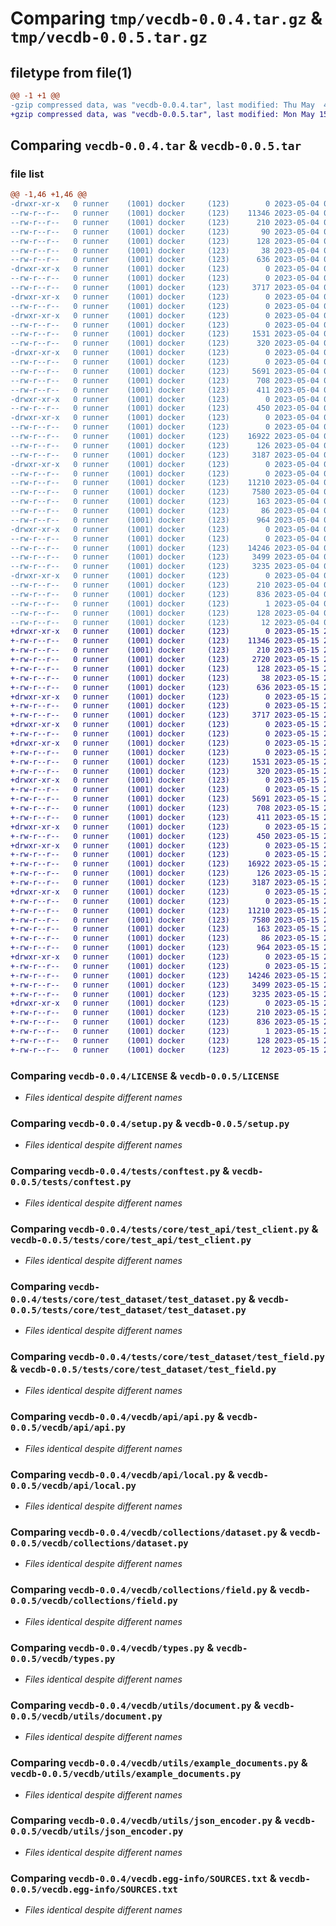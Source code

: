 # Comparing `tmp/vecdb-0.0.4.tar.gz` & `tmp/vecdb-0.0.5.tar.gz`

## filetype from file(1)

```diff
@@ -1 +1 @@
-gzip compressed data, was "vecdb-0.0.4.tar", last modified: Thu May  4 00:02:49 2023, max compression
+gzip compressed data, was "vecdb-0.0.5.tar", last modified: Mon May 15 23:58:46 2023, max compression
```

## Comparing `vecdb-0.0.4.tar` & `vecdb-0.0.5.tar`

### file list

```diff
@@ -1,46 +1,46 @@
-drwxr-xr-x   0 runner    (1001) docker     (123)        0 2023-05-04 00:02:49.968280 vecdb-0.0.4/
--rw-r--r--   0 runner    (1001) docker     (123)    11346 2023-05-04 00:02:28.000000 vecdb-0.0.4/LICENSE
--rw-r--r--   0 runner    (1001) docker     (123)      210 2023-05-04 00:02:49.968280 vecdb-0.0.4/PKG-INFO
--rw-r--r--   0 runner    (1001) docker     (123)       90 2023-05-04 00:02:28.000000 vecdb-0.0.4/README.md
--rw-r--r--   0 runner    (1001) docker     (123)      128 2023-05-04 00:02:28.000000 vecdb-0.0.4/pyproject.toml
--rw-r--r--   0 runner    (1001) docker     (123)       38 2023-05-04 00:02:49.968280 vecdb-0.0.4/setup.cfg
--rw-r--r--   0 runner    (1001) docker     (123)      636 2023-05-04 00:02:28.000000 vecdb-0.0.4/setup.py
-drwxr-xr-x   0 runner    (1001) docker     (123)        0 2023-05-04 00:02:49.968280 vecdb-0.0.4/tests/
--rw-r--r--   0 runner    (1001) docker     (123)        0 2023-05-04 00:02:28.000000 vecdb-0.0.4/tests/__init__.py
--rw-r--r--   0 runner    (1001) docker     (123)     3717 2023-05-04 00:02:28.000000 vecdb-0.0.4/tests/conftest.py
-drwxr-xr-x   0 runner    (1001) docker     (123)        0 2023-05-04 00:02:49.968280 vecdb-0.0.4/tests/core/
--rw-r--r--   0 runner    (1001) docker     (123)        0 2023-05-04 00:02:28.000000 vecdb-0.0.4/tests/core/__init__.py
-drwxr-xr-x   0 runner    (1001) docker     (123)        0 2023-05-04 00:02:49.968280 vecdb-0.0.4/tests/core/test_api/
--rw-r--r--   0 runner    (1001) docker     (123)        0 2023-05-04 00:02:28.000000 vecdb-0.0.4/tests/core/test_api/__init__.py
--rw-r--r--   0 runner    (1001) docker     (123)     1531 2023-05-04 00:02:28.000000 vecdb-0.0.4/tests/core/test_api/test_client.py
--rw-r--r--   0 runner    (1001) docker     (123)      320 2023-05-04 00:02:28.000000 vecdb-0.0.4/tests/core/test_api/test_endpoints.py
-drwxr-xr-x   0 runner    (1001) docker     (123)        0 2023-05-04 00:02:49.968280 vecdb-0.0.4/tests/core/test_dataset/
--rw-r--r--   0 runner    (1001) docker     (123)        0 2023-05-04 00:02:28.000000 vecdb-0.0.4/tests/core/test_dataset/__init__.py
--rw-r--r--   0 runner    (1001) docker     (123)     5691 2023-05-04 00:02:28.000000 vecdb-0.0.4/tests/core/test_dataset/test_dataset.py
--rw-r--r--   0 runner    (1001) docker     (123)      708 2023-05-04 00:02:28.000000 vecdb-0.0.4/tests/core/test_dataset/test_field.py
--rw-r--r--   0 runner    (1001) docker     (123)      411 2023-05-04 00:02:28.000000 vecdb-0.0.4/tests/test_connection_retry.py
-drwxr-xr-x   0 runner    (1001) docker     (123)        0 2023-05-04 00:02:49.968280 vecdb-0.0.4/vecdb/
--rw-r--r--   0 runner    (1001) docker     (123)      450 2023-05-04 00:02:28.000000 vecdb-0.0.4/vecdb/__init__.py
-drwxr-xr-x   0 runner    (1001) docker     (123)        0 2023-05-04 00:02:49.968280 vecdb-0.0.4/vecdb/api/
--rw-r--r--   0 runner    (1001) docker     (123)        0 2023-05-04 00:02:28.000000 vecdb-0.0.4/vecdb/api/__init__.py
--rw-r--r--   0 runner    (1001) docker     (123)    16922 2023-05-04 00:02:28.000000 vecdb-0.0.4/vecdb/api/api.py
--rw-r--r--   0 runner    (1001) docker     (123)      126 2023-05-04 00:02:28.000000 vecdb-0.0.4/vecdb/api/helpers.py
--rw-r--r--   0 runner    (1001) docker     (123)     3187 2023-05-04 00:02:28.000000 vecdb-0.0.4/vecdb/api/local.py
-drwxr-xr-x   0 runner    (1001) docker     (123)        0 2023-05-04 00:02:49.968280 vecdb-0.0.4/vecdb/collections/
--rw-r--r--   0 runner    (1001) docker     (123)        0 2023-05-04 00:02:28.000000 vecdb-0.0.4/vecdb/collections/__init__.py
--rw-r--r--   0 runner    (1001) docker     (123)    11210 2023-05-04 00:02:28.000000 vecdb-0.0.4/vecdb/collections/dataset.py
--rw-r--r--   0 runner    (1001) docker     (123)     7580 2023-05-04 00:02:28.000000 vecdb-0.0.4/vecdb/collections/field.py
--rw-r--r--   0 runner    (1001) docker     (123)      163 2023-05-04 00:02:28.000000 vecdb-0.0.4/vecdb/constants.py
--rw-r--r--   0 runner    (1001) docker     (123)       86 2023-05-04 00:02:28.000000 vecdb-0.0.4/vecdb/errors.py
--rw-r--r--   0 runner    (1001) docker     (123)      964 2023-05-04 00:02:28.000000 vecdb-0.0.4/vecdb/types.py
-drwxr-xr-x   0 runner    (1001) docker     (123)        0 2023-05-04 00:02:49.968280 vecdb-0.0.4/vecdb/utils/
--rw-r--r--   0 runner    (1001) docker     (123)        0 2023-05-04 00:02:28.000000 vecdb-0.0.4/vecdb/utils/__init__.py
--rw-r--r--   0 runner    (1001) docker     (123)    14246 2023-05-04 00:02:28.000000 vecdb-0.0.4/vecdb/utils/document.py
--rw-r--r--   0 runner    (1001) docker     (123)     3499 2023-05-04 00:02:28.000000 vecdb-0.0.4/vecdb/utils/example_documents.py
--rw-r--r--   0 runner    (1001) docker     (123)     3235 2023-05-04 00:02:28.000000 vecdb-0.0.4/vecdb/utils/json_encoder.py
-drwxr-xr-x   0 runner    (1001) docker     (123)        0 2023-05-04 00:02:49.968280 vecdb-0.0.4/vecdb.egg-info/
--rw-r--r--   0 runner    (1001) docker     (123)      210 2023-05-04 00:02:49.000000 vecdb-0.0.4/vecdb.egg-info/PKG-INFO
--rw-r--r--   0 runner    (1001) docker     (123)      836 2023-05-04 00:02:49.000000 vecdb-0.0.4/vecdb.egg-info/SOURCES.txt
--rw-r--r--   0 runner    (1001) docker     (123)        1 2023-05-04 00:02:49.000000 vecdb-0.0.4/vecdb.egg-info/dependency_links.txt
--rw-r--r--   0 runner    (1001) docker     (123)      128 2023-05-04 00:02:49.000000 vecdb-0.0.4/vecdb.egg-info/requires.txt
--rw-r--r--   0 runner    (1001) docker     (123)       12 2023-05-04 00:02:49.000000 vecdb-0.0.4/vecdb.egg-info/top_level.txt
+drwxr-xr-x   0 runner    (1001) docker     (123)        0 2023-05-15 23:58:46.238985 vecdb-0.0.5/
+-rw-r--r--   0 runner    (1001) docker     (123)    11346 2023-05-15 23:58:26.000000 vecdb-0.0.5/LICENSE
+-rw-r--r--   0 runner    (1001) docker     (123)      210 2023-05-15 23:58:46.238985 vecdb-0.0.5/PKG-INFO
+-rw-r--r--   0 runner    (1001) docker     (123)     2720 2023-05-15 23:58:26.000000 vecdb-0.0.5/README.md
+-rw-r--r--   0 runner    (1001) docker     (123)      128 2023-05-15 23:58:26.000000 vecdb-0.0.5/pyproject.toml
+-rw-r--r--   0 runner    (1001) docker     (123)       38 2023-05-15 23:58:46.238985 vecdb-0.0.5/setup.cfg
+-rw-r--r--   0 runner    (1001) docker     (123)      636 2023-05-15 23:58:26.000000 vecdb-0.0.5/setup.py
+drwxr-xr-x   0 runner    (1001) docker     (123)        0 2023-05-15 23:58:46.234985 vecdb-0.0.5/tests/
+-rw-r--r--   0 runner    (1001) docker     (123)        0 2023-05-15 23:58:26.000000 vecdb-0.0.5/tests/__init__.py
+-rw-r--r--   0 runner    (1001) docker     (123)     3717 2023-05-15 23:58:26.000000 vecdb-0.0.5/tests/conftest.py
+drwxr-xr-x   0 runner    (1001) docker     (123)        0 2023-05-15 23:58:46.234985 vecdb-0.0.5/tests/core/
+-rw-r--r--   0 runner    (1001) docker     (123)        0 2023-05-15 23:58:26.000000 vecdb-0.0.5/tests/core/__init__.py
+drwxr-xr-x   0 runner    (1001) docker     (123)        0 2023-05-15 23:58:46.234985 vecdb-0.0.5/tests/core/test_api/
+-rw-r--r--   0 runner    (1001) docker     (123)        0 2023-05-15 23:58:26.000000 vecdb-0.0.5/tests/core/test_api/__init__.py
+-rw-r--r--   0 runner    (1001) docker     (123)     1531 2023-05-15 23:58:26.000000 vecdb-0.0.5/tests/core/test_api/test_client.py
+-rw-r--r--   0 runner    (1001) docker     (123)      320 2023-05-15 23:58:26.000000 vecdb-0.0.5/tests/core/test_api/test_endpoints.py
+drwxr-xr-x   0 runner    (1001) docker     (123)        0 2023-05-15 23:58:46.234985 vecdb-0.0.5/tests/core/test_dataset/
+-rw-r--r--   0 runner    (1001) docker     (123)        0 2023-05-15 23:58:26.000000 vecdb-0.0.5/tests/core/test_dataset/__init__.py
+-rw-r--r--   0 runner    (1001) docker     (123)     5691 2023-05-15 23:58:26.000000 vecdb-0.0.5/tests/core/test_dataset/test_dataset.py
+-rw-r--r--   0 runner    (1001) docker     (123)      708 2023-05-15 23:58:26.000000 vecdb-0.0.5/tests/core/test_dataset/test_field.py
+-rw-r--r--   0 runner    (1001) docker     (123)      411 2023-05-15 23:58:26.000000 vecdb-0.0.5/tests/test_connection_retry.py
+drwxr-xr-x   0 runner    (1001) docker     (123)        0 2023-05-15 23:58:46.234985 vecdb-0.0.5/vecdb/
+-rw-r--r--   0 runner    (1001) docker     (123)      450 2023-05-15 23:58:26.000000 vecdb-0.0.5/vecdb/__init__.py
+drwxr-xr-x   0 runner    (1001) docker     (123)        0 2023-05-15 23:58:46.234985 vecdb-0.0.5/vecdb/api/
+-rw-r--r--   0 runner    (1001) docker     (123)        0 2023-05-15 23:58:26.000000 vecdb-0.0.5/vecdb/api/__init__.py
+-rw-r--r--   0 runner    (1001) docker     (123)    16922 2023-05-15 23:58:26.000000 vecdb-0.0.5/vecdb/api/api.py
+-rw-r--r--   0 runner    (1001) docker     (123)      126 2023-05-15 23:58:26.000000 vecdb-0.0.5/vecdb/api/helpers.py
+-rw-r--r--   0 runner    (1001) docker     (123)     3187 2023-05-15 23:58:26.000000 vecdb-0.0.5/vecdb/api/local.py
+drwxr-xr-x   0 runner    (1001) docker     (123)        0 2023-05-15 23:58:46.234985 vecdb-0.0.5/vecdb/collections/
+-rw-r--r--   0 runner    (1001) docker     (123)        0 2023-05-15 23:58:26.000000 vecdb-0.0.5/vecdb/collections/__init__.py
+-rw-r--r--   0 runner    (1001) docker     (123)    11210 2023-05-15 23:58:26.000000 vecdb-0.0.5/vecdb/collections/dataset.py
+-rw-r--r--   0 runner    (1001) docker     (123)     7580 2023-05-15 23:58:26.000000 vecdb-0.0.5/vecdb/collections/field.py
+-rw-r--r--   0 runner    (1001) docker     (123)      163 2023-05-15 23:58:26.000000 vecdb-0.0.5/vecdb/constants.py
+-rw-r--r--   0 runner    (1001) docker     (123)       86 2023-05-15 23:58:26.000000 vecdb-0.0.5/vecdb/errors.py
+-rw-r--r--   0 runner    (1001) docker     (123)      964 2023-05-15 23:58:26.000000 vecdb-0.0.5/vecdb/types.py
+drwxr-xr-x   0 runner    (1001) docker     (123)        0 2023-05-15 23:58:46.238985 vecdb-0.0.5/vecdb/utils/
+-rw-r--r--   0 runner    (1001) docker     (123)        0 2023-05-15 23:58:26.000000 vecdb-0.0.5/vecdb/utils/__init__.py
+-rw-r--r--   0 runner    (1001) docker     (123)    14246 2023-05-15 23:58:26.000000 vecdb-0.0.5/vecdb/utils/document.py
+-rw-r--r--   0 runner    (1001) docker     (123)     3499 2023-05-15 23:58:26.000000 vecdb-0.0.5/vecdb/utils/example_documents.py
+-rw-r--r--   0 runner    (1001) docker     (123)     3235 2023-05-15 23:58:26.000000 vecdb-0.0.5/vecdb/utils/json_encoder.py
+drwxr-xr-x   0 runner    (1001) docker     (123)        0 2023-05-15 23:58:46.234985 vecdb-0.0.5/vecdb.egg-info/
+-rw-r--r--   0 runner    (1001) docker     (123)      210 2023-05-15 23:58:46.000000 vecdb-0.0.5/vecdb.egg-info/PKG-INFO
+-rw-r--r--   0 runner    (1001) docker     (123)      836 2023-05-15 23:58:46.000000 vecdb-0.0.5/vecdb.egg-info/SOURCES.txt
+-rw-r--r--   0 runner    (1001) docker     (123)        1 2023-05-15 23:58:46.000000 vecdb-0.0.5/vecdb.egg-info/dependency_links.txt
+-rw-r--r--   0 runner    (1001) docker     (123)      128 2023-05-15 23:58:46.000000 vecdb-0.0.5/vecdb.egg-info/requires.txt
+-rw-r--r--   0 runner    (1001) docker     (123)       12 2023-05-15 23:58:46.000000 vecdb-0.0.5/vecdb.egg-info/top_level.txt
```

### Comparing `vecdb-0.0.4/LICENSE` & `vecdb-0.0.5/LICENSE`

 * *Files identical despite different names*

### Comparing `vecdb-0.0.4/setup.py` & `vecdb-0.0.5/setup.py`

 * *Files identical despite different names*

### Comparing `vecdb-0.0.4/tests/conftest.py` & `vecdb-0.0.5/tests/conftest.py`

 * *Files identical despite different names*

### Comparing `vecdb-0.0.4/tests/core/test_api/test_client.py` & `vecdb-0.0.5/tests/core/test_api/test_client.py`

 * *Files identical despite different names*

### Comparing `vecdb-0.0.4/tests/core/test_dataset/test_dataset.py` & `vecdb-0.0.5/tests/core/test_dataset/test_dataset.py`

 * *Files identical despite different names*

### Comparing `vecdb-0.0.4/tests/core/test_dataset/test_field.py` & `vecdb-0.0.5/tests/core/test_dataset/test_field.py`

 * *Files identical despite different names*

### Comparing `vecdb-0.0.4/vecdb/api/api.py` & `vecdb-0.0.5/vecdb/api/api.py`

 * *Files identical despite different names*

### Comparing `vecdb-0.0.4/vecdb/api/local.py` & `vecdb-0.0.5/vecdb/api/local.py`

 * *Files identical despite different names*

### Comparing `vecdb-0.0.4/vecdb/collections/dataset.py` & `vecdb-0.0.5/vecdb/collections/dataset.py`

 * *Files identical despite different names*

### Comparing `vecdb-0.0.4/vecdb/collections/field.py` & `vecdb-0.0.5/vecdb/collections/field.py`

 * *Files identical despite different names*

### Comparing `vecdb-0.0.4/vecdb/types.py` & `vecdb-0.0.5/vecdb/types.py`

 * *Files identical despite different names*

### Comparing `vecdb-0.0.4/vecdb/utils/document.py` & `vecdb-0.0.5/vecdb/utils/document.py`

 * *Files identical despite different names*

### Comparing `vecdb-0.0.4/vecdb/utils/example_documents.py` & `vecdb-0.0.5/vecdb/utils/example_documents.py`

 * *Files identical despite different names*

### Comparing `vecdb-0.0.4/vecdb/utils/json_encoder.py` & `vecdb-0.0.5/vecdb/utils/json_encoder.py`

 * *Files identical despite different names*

### Comparing `vecdb-0.0.4/vecdb.egg-info/SOURCES.txt` & `vecdb-0.0.5/vecdb.egg-info/SOURCES.txt`

 * *Files identical despite different names*

